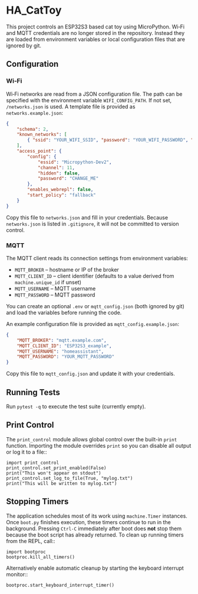 # HA_CatToy

This project controls an ESP32S3 based cat toy using MicroPython.  Wi‑Fi and MQTT credentials are no longer stored in the repository.  Instead they are loaded from environment variables or local configuration files that are ignored by git.

## Configuration

### Wi‑Fi
Wi‑Fi networks are read from a JSON configuration file.  The path can be specified with the environment variable `WIFI_CONFIG_PATH`.  If not set, `/networks.json` is used.  A template file is provided as `networks.example.json`:

```json
{
    "schema": 2,
    "known_networks": [
        { "ssid": "YOUR_WIFI_SSID", "password": "YOUR_WIFI_PASSWORD", "enables_webrepl": false }
    ],
    "access_point": {
        "config": {
            "essid": "Micropython-Dev2",
            "channel": 11,
            "hidden": false,
            "password": "CHANGE_ME"
        },
        "enables_webrepl": false,
        "start_policy": "fallback"
    }
}
```

Copy this file to `networks.json` and fill in your credentials.  Because `networks.json` is listed in `.gitignore`, it will not be committed to version control.

### MQTT
The MQTT client reads its connection settings from environment variables:

- `MQTT_BROKER` – hostname or IP of the broker
- `MQTT_CLIENT_ID` – client identifier (defaults to a value derived from `machine.unique_id` if unset)
- `MQTT_USERNAME` – MQTT username
- `MQTT_PASSWORD` – MQTT password

You can create an optional `.env` or `mqtt_config.json` (both ignored by git) and load the variables before running the code.

An example configuration file is provided as `mqtt_config.example.json`:

```json
{
    "MQTT_BROKER": "mqtt.example.com",
    "MQTT_CLIENT_ID": "ESP32S3_example",
    "MQTT_USERNAME": "homeassistant",
    "MQTT_PASSWORD": "YOUR_MQTT_PASSWORD"
}
```

Copy this file to `mqtt_config.json` and update it with your credentials.

## Running Tests
Run `pytest -q` to execute the test suite (currently empty).

## Print Control
The `print_control` module allows global control over the built-in
`print` function.  Importing the module overrides `print` so you can
disable all output or log it to a file::

    import print_control
    print_control.set_print_enabled(False)
    print("This won't appear on stdout")
    print_control.set_log_to_file(True, "mylog.txt")
    print("This will be written to mylog.txt")

## Stopping Timers
The application schedules most of its work using ``machine.Timer`` instances.
Once ``boot.py`` finishes execution, these timers continue to run in the
background. Pressing ``Ctrl-C`` immediately after boot does **not** stop them
because the boot script has already returned. To clean up running timers from
the REPL, call::

    import bootproc
    bootproc.kill_all_timers()

Alternatively enable automatic cleanup by starting the keyboard interrupt
monitor::

    bootproc.start_keyboard_interrupt_timer()
